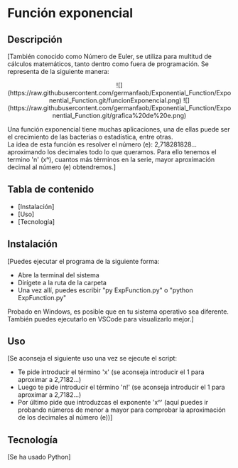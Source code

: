 # Función exponencial

## Descripción

[También conocido como Número de Euler, se utiliza para multitud de cálculos matemáticos, tanto dentro como fuera de programación. Se representa de la siguiente manera:
<p align="center">
![](https://raw.githubusercontent.com/germanfaob/Exponential_Function/Exponential_Function.git/funcionExponencial.png)
![](https://raw.githubusercontent.com/germanfaob/Exponential_Function/Exponential_Function.git/grafica%20de%20e.png)
</p>

Una función exponencial tiene muchas aplicaciones, una de ellas puede ser el crecimiento de las bacterias o estadística, entre otras.<br> La idea de esta función es resolver el número (e): 2,718281828... aproximando los decimales todo lo que queramos. Para ello tenemos el termino 'n' (xⁿ), cuantos más términos en la serie, mayor aproximación decimal al número (e) obtendremos.]

## Tabla de contenido

- [Instalación]
- [Uso]
- [Tecnología]

## Instalación

[Puedes ejecutar el programa de la siguiente forma:

- Abre la terminal del sistema
- Dirígete a la ruta de la carpeta
- Una vez allí, puedes escribir "py ExpFunction.py" o "python ExpFunction.py"

Probado en Windows, es posible que en tu sistema operativo sea diferente.<br> También puedes ejecutarlo en VSCode para visualizarlo mejor.]

## Uso

[Se aconseja el siguiente uso una vez se ejecute el script:
- Te pide introducir el término 'x' (se aconseja introducir el 1 para aproximar a 2,7182...)
- Luego te pide introducir el término 'n!' (se aconseja introducir el 1 para aproximar a 2,7182...)
- Por último pide que introduzcas el exponente 'xⁿ' (aquí puedes ir probando números de menor a mayor para comprobar la aproximación de los decimales al número (e))]

## Tecnología

[Se ha usado Python]
